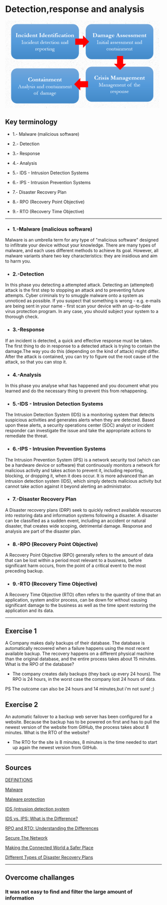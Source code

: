 # Detection,response and analysis

![DRA](../00_includes/SEC-08%20Detection%2C%20response%20and%20analysis/Detection-Response.PNG)


## Key terminology

- 1.- Malware (malicious software)

- 2.- Detection 

- 3.- Response

- 4.- Analysis 

- 5.- IDS - Intrusion Detection Systems

- 6.- IPS - Intrusion Prevention Systems

- 7.- Disaster Recovery Plan

- 8.- RPO (Recovery Point Objective)

- 9.- RTO (Recovery Time Objective)

---


- ### 1.-Malware (malicious software)
Malware is an umbrella term for any type of "malicious software" designed to infiltrate your device without your knowledge. There are many types of malware, and each uses different methods to achieve its goal. However, all malware variants share two key characteristics: they are insidious and aim to harm you.

- ### 2.-Detection
In this phase you detecting a attempted attack. Detecting an (attempted) attack is the first step to stopping an attack and to preventing future attempts.
Cyber ​​criminals try to smuggle malware onto a system as unnoticed as possible. If you suspect that something is wrong - e.g. e-mails are being sent in your name - first scan your device with an up-to-date virus protection program. In any case, you should subject your system to a thorough check.

- ### 3.-Response
If an incident is detected, a quick and effective response must be taken.
The first thing to do in response to a detected attack is trying to contain the damage.The way you do this (depending on the kind of attack) might differ. After the attack is contained, you can try to figure out the root cause of the attack, so that you can stop it.

- ###  4.-Analysis
In this phase you analyse what has happened and you document what you learned and do the necessary thing to prevent this from rehappening.

- ### 5.-IDS - Intrusion Detection Systems
The Intrusion Detection System (IDS) is a monitoring system that detects suspicious activities and generates alerts when they are detected. Based upon these alerts, a security operations center (SOC) analyst or incident responder can investigate the issue and take the appropriate actions to remediate the threat.

- ### 6.-IPS - Intrusion Prevention Systems
The Intrusion Prevention System (IPS) is a network security tool (which can be a hardware device or software) that continuously monitors a network for malicious activity and takes action to prevent it, including reporting, blocking, or dropping it, when it does occur. It is more advanced than an intrusion detection system (IDS), which simply detects malicious activity but cannot take action against it beyond alerting an administrator.

- ### 7.-Disaster Recovery Plan
A Disaster recovery plans (DRP) seek to quickly redirect available resources into restoring data and information systems following a disaster. A disaster can be classified as a sudden event, including an accident or natural disaster, that creates wide scoping, detrimental damage. Response and analysis are part of the disaster plan.

- ### 8.-RPO (Recovery Point Objective)
A Recovery Point Objective (RPO) generally refers to the amount of data that can be lost within a period most relevant to a business, before significant harm occurs, from the point of a critical event to the most preceding backup.

- ### 9.-RTO (Recovery Time Objective)
A Recovery Time Objective (RTO) often refers to the quantity of time that an application, system and/or process, can be down for without causing significant damage to the business as well as the time spent restoring the application and its data.

---


## Exercise 1

A Company makes daily backups of their database. The database is automatically recovered when a failure happens using the most recent available backup. The recovery happens on a different physical machine than the original database, and the entire process takes about 15 minutes. What is the RPO of the database?

- The company creates daily backups (they back up every 24 hours).
The RPO is 24 hours, in the worst case the company lost 24 hours of data.

PS The outcome can also be 24 hours and 14 minutes,but i'm not sure! ;)

## Exercise 2

An automatic failover to a backup web server has been configured for a website. Because the backup has to be powered on first and has to pull the newest version of the website from GitHub, the process takes about 8 minutes. What is the RTO of the website?

- The RTO for the site is 8 minutes, 8 minutes is the time needed to start up again the newest version from GitHub.

---


## Sources

[DEFINITIONS](https://www.kaspersky.com/resource-center/definitions/)

[Malware](https://www.paloaltonetworks.com/cyberpedia/what-is-malware)

[Malware protection](https://www.cisco.com/c/en/us/products/security/advanced-malware-protection/)

[IDS (intrusion detection system](https://www.barracuda.com/glossary/intrusion-detection-system)

[IDS vs. IPS: What is the Difference?](https://www.varonis.com/blog/ids-vs-ips)

[RPO and RTO: Understanding the Differences](https://www.enterprisestorageforum.com/management/rpo-and-rto-understanding-the-differences/)

[Secure The Network](https://www.checkpoint.com/cyber-hub/network-security/)

[Making the Connected World a Safer Place](https://www.cisecurity.org/insights/spotlight/)


[Different Types of Disaster Recovery Plans](https://sados.com/blog/types-of-disaster-recovery-plans/)

---

## Overcome challanges

### It was not easy to find and filter the large amount of information